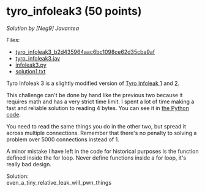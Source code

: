 # tyro_infoleak3 (50 points)
*Solution by [Neg9] Javantea*

Files:
* [tyro_infoleak3_b2d435964aac6bc1098ce62d35cba9af](https://github.com/Javantea/openctf-2016-writeups/blob/master/tyro_infoleak3/tyro_infoleak3_b2d435964aac6bc1098ce62d35cba9af)
* [tyro_infoleak3.jav](https://github.com/Javantea/openctf-2016-writeups/blob/master/tyro_infoleak3/tyro_infoleak3.jav)
* [infoleak3.py](https://github.com/Javantea/openctf-2016-writeups/blob/master/tyro_infoleak3/infoleak3.py)
* [solution1.txt](https://github.com/Javantea/openctf-2016-writeups/blob/master/tyro_infoleak3/solution1.txt)

Tyro Infoleak 3 is a slightly modified version of [Tyro Infoleak 1](https://github.com/Javantea/openctf-2016-writeups/tree/master/tyro_infoleak1) and [2](https://github.com/Javantea/openctf-2016-writeups/tree/master/tyro_infoleak2).

This challenge can't be done by hand like the previous two because it requires math and has a very strict time limit. I spent a lot of time making a fast and reliable solution to reading 4 bytes. You can see it in [the Python code](https://github.com/Javantea/openctf-2016-writeups/blob/master/tyro_infoleak3/infoleak3.py).

You need to read the same things you do in the other two, but spread it across multiple connections. Remember that there's no penalty to solving a problem over 5000 connections instead of 1.

A minor mistake I have left in the code for historical purposes is the function defined inside the for loop. Never define functions inside a for loop, it's really bad design.

Solution:  
even_a_tiny_relative_leak_will_pwn_things
